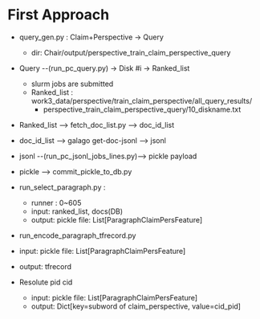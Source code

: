 

# First Approach

* query_gen.py : Claim+Perspective -> Query
  * dir: Chair/output/perspective_train_claim_perspective_query
* Query --(run_pc_query.py) -> Disk #i -> Ranked_list
  * slurm jobs are submitted
  * Ranked_list : work3_data/perspective/train_claim_perspective/all_query_results/
    * perspective_train_claim_perspective_query/10_diskname.txt
    
* Ranked_list --> fetch_doc_list.py --> doc_id_list
* doc_id_list --> galago get-doc-jsonl --> jsonl
* jsonl --(run_pc_jsonl_jobs_lines.py)--> pickle payload
* pickle --> commit_pickle_to_db.py 


* run_select_paragraph.py :
  * runner : 0~605 
  * input: ranked_list, docs(DB) 
  * output: pickle file: List[ParagraphClaimPersFeature]

*  run_encode_paragraph_tfrecord.py
  * input: pickle file: List[ParagraphClaimPersFeature]
  * output:  tfrecord
  
  
* Resolute pid cid
  * input: pickle file: List[ParagraphClaimPersFeature]
  * output: Dict[key=subword of claim_perspective, value=cid_pid]
  
  
   